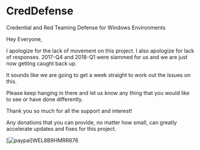 # CredDefense
Credential and Red Teaming Defense for Windows Environments

Hey Everyone,

I apologize for the lack of movement on this project. I also apologize for lack of responses. 2017-Q4 and 2018-Q1 were slammed for us and we are just now getting caught back up.

It sounds like we are going to get a week straight to work out the issues on this.

Please keep hanging in there and let us know any thing that you would like to see or have done differently.

Thank you so much for all the support and interest!

Any donations that you can provide, no matter how small, can greatly accelerate updates and fixes for this project.

[![paypal](https://www.paypalobjects.com/en_US/i/btn/btn_donateCC_LG.gif)]WEL8B9HMRR676
